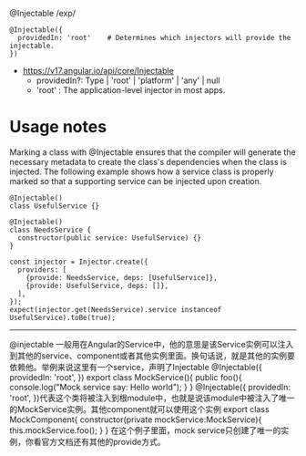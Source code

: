 @Injectable
/exp/
```
@Injectable({
  providedIn: 'root'	# Determines which injectors will provide the injectable.
})
```
- https://v17.angular.io/api/core/Injectable
	- providedIn?: Type<any> | 'root' | 'platform' | 'any' | null
	- 'root' : The application-level injector in most apps.

# Usage notes
Marking a class with @Injectable ensures that the compiler will generate the necessary metadata to create the class's dependencies when the class is injected.
The following example shows how a service class is properly marked so that a supporting service can be injected upon creation.
```
@Injectable()
class UsefulService {}

@Injectable()
class NeedsService {
  constructor(public service: UsefulService) {}
}

const injector = Injector.create({
  providers: [
    {provide: NeedsService, deps: [UsefulService]},
    {provide: UsefulService, deps: []},
  ],
});
expect(injector.get(NeedsService).service instanceof UsefulService).toBe(true);
```
------------------------------------
@injectable 一般用在Angular的Service中，他的意思是该Service实例可以注入到其他的service、component或者其他实例里面。换句话说，就是其他的实例要依赖他。举例来说这里有一个service，声明了Injectable
@Injectable({
  providedIn: 'root',
})
export class MockService(){
    public foo(){
        console.log("Mock service say: Hello world");
    }
}
@Injectable({   providedIn: 'root', })代表这个类将被注入到根module中，也就是说该module中被注入了唯一的MockService实例。其他component就可以使用这个实例
export class MockComponent{
    constructor(private mockService:MockService){
        this.mockService.foo();
    }
}
在这个例子里面，mock service只创建了唯一的实例，你看官方文档还有其他的provide方式。
